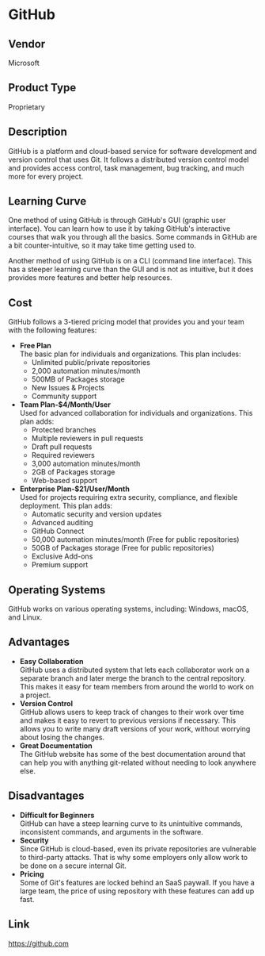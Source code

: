 # GitHub
## Vendor
Microsoft
## Product Type
Proprietary
## Description
GitHub is a platform and cloud-based service for software development and version control that uses Git. It follows a distributed version control model and provides access control, task management, bug tracking, and much more for every project.
## Learning Curve
One method of using GitHub is through GitHub's GUI (graphic user interface). You can learn how to use it by taking GitHub's interactive courses that walk you through all the basics. Some commands in GitHub are a bit counter-intuitive, so it may take time getting used to.    

Another method of using GitHub is on a CLI (command line interface). This has a steeper learning curve than the GUI and is not as intuitive, but it does provides more features and better help resources.
## Cost
GitHub follows a 3-tiered pricing model that provides you and your team with the following features:
* **Free Plan**  
   The basic plan for individuals and organizations. This plan includes:
  * Unlimited public/private repositories
  * 2,000 automation minutes/month
  * 500MB of Packages storage 
  * New Issues & Projects
  * Community support
* **Team Plan-$4/Month/User**  
  Used for advanced collaboration for individuals and organizations. This plan adds:
  * Protected branches
  * Multiple reviewers in pull requests
  * Draft pull requests
  * Required reviewers
  * 3,000 automation minutes/month 
  * 2GB of Packages storage 
  * Web-based support
* **Enterprise Plan-$21/User/Month**  
   Used for projects requiring extra security, compliance, and flexible deployment. This plan adds:
  * Automatic security and version updates
  * Advanced auditing
  * GitHub Connect
  * 50,000 automation minutes/month (Free for public repositories)
  * 50GB of Packages storage (Free for public repositories)
  * Exclusive Add-ons
  * Premium support
## Operating Systems
GitHub works on various operating systems, including: Windows, macOS, and Linux.
## Advantages
* **Easy Collaboration**  
  GitHub uses a distributed system that lets each collaborator work on a separate branch and later merge the branch to the central repository. This makes it easy for team members from around the world to work on a project.
* **Version Control**  
  GitHub allows users to keep track of changes to their work over time and makes it easy to revert to previous versions if necessary. This allows you to write many draft versions of your work, without worrying about losing the changes.
* **Great Documentation**  
  The GitHub website has some of the best documentation around that can help you with anything git-related without needing to look anywhere else.
## Disadvantages
* **Difficult for Beginners**  
   GitHub can have a steep learning curve to its unintuitive commands, inconsistent commands, and arguments in the software.
* **Security**  
  Since GitHub is cloud-based, even its private repositories are vulnerable to third-party attacks. That is why some employers only allow work to be done on a secure internal Git. 
* **Pricing**  
 Some of Git's features are locked behind an SaaS paywall. If you have a large team, the price of using repository with these features can add up fast.
## Link
https://github.com
